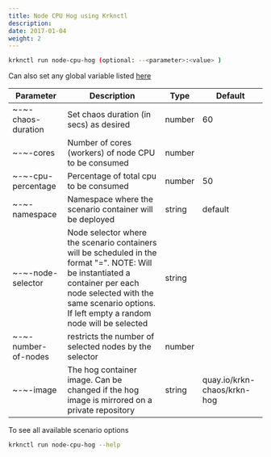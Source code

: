 ```yaml
---
title: Node CPU Hog using Krknctl
description: 
date: 2017-01-04
weight: 2
---
```


```bash
krknctl run node-cpu-hog (optional: --<parameter>:<value> )
```


Can also set any global variable listed [here](../../all-scenario-env-krknctl.md)

| Parameter      | Description    | Type      |  Default | 
| ----------------------- | ----------------------    | ----------------  | ------------------------------------ |
~-~-chaos-duration | Set chaos duration (in secs) as desired | number |  60 | 
~-~-cores | Number of cores (workers) of node CPU to be consumed | number | 
~-~-cpu-percentage | Percentage of total cpu to be consumed | number |  50 | 
~-~-namespace | Namespace where the scenario container will be deployed | string |  default | 
~-~-node-selector | Node selector where the scenario containers will be scheduled in the format "<selector>=<value>". NOTE:  Will be instantiated a container per each node selected with the same scenario options. If left empty a random node will be selected | string | 
~-~-number-of-nodes | restricts the number of selected nodes by the selector | number | 
~-~-image | The hog container image. Can be changed if the hog image is mirrored on a private repository | string |  quay.io/krkn-chaos/krkn-hog | 





To see all available scenario options 
```bash
krknctl run node-cpu-hog --help 
```